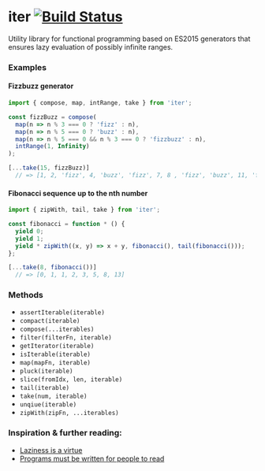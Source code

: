 iter [![Build Status](https://travis-ci.org/nicklasnygren/iter.svg?branch=master)](https://travis-ci.org/nicklasnygren/iter)
====

Utility library for functional programming based on ES2015 generators that ensures lazy evaluation of possibly infinite ranges.

### Examples

#### Fizzbuzz generator

```js
import { compose, map, intRange, take } from 'iter';

const fizzBuzz = compose(
  map(n => n % 3 === 0 ? 'fizz' : n),
  map(n => n % 5 === 0 ? 'buzz' : n),
  map(n => n % 5 === 0 && n % 3 === 0 ? 'fizzbuzz' : n),
  intRange(1, Infinity)
);

[...take(15, fizzBuzz)]
  // => [1, 2, 'fizz', 4, 'buzz', 'fizz', 7, 8 , 'fizz', 'buzz', 11, 'fizz', 13, 14, 'fizzbuzz']

```

#### Fibonacci sequence up to the nth number

```js
import { zipWith, tail, take } from 'iter';

const fibonacci = function * () {
  yield 0;
  yield 1;
  yield * zipWith((x, y) => x + y, fibonacci(), tail(fibonacci()));
};

[...take(8, fibonacci())]
  // => [0, 1, 1, 2, 3, 5, 8, 13]
```

### Methods
 * `assertIterable(iterable)`
 * `compact(iterable)`
 * `compose(...iterables)`
 * `filter(filterFn, iterable)`
 * `getIterator(iterable)`
 * `isIterable(iterable)`
 * `map(mapFn, iterable)`
 * `pluck(iterable)`
 * `slice(fromIdx, len, iterable)`
 * `tail(iterable)`
 * `take(num, iterable)`
 * `unqiue(iterable)`
 * `zipWith(zipFn, ...iterables)`

### Inspiration & further reading:
 * [Laziness is a virtue](http://raganwald.com/2016/04/15/laziness-is-a-virtue.html)
 * [Programs must be written for people to read](http://raganwald.com/2016/03/17/programs-must-be-written-for-people-to-read.html)
